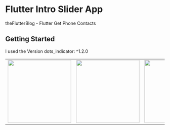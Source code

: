 # Flutter Intro Slider App

theFlutterBlog - Flutter Get Phone Contacts

## Getting Started
  
I used the Version dots_indicator: ^1.2.0

<div style="text-align: center">
    <table>
        <tr>
            <td style="text-align: center">
                    <img src="https://user-images.githubusercontent.com/4372065/86923786-1f002580-c14c-11ea-8504-4e4bd219f34e.png" width="200"/>
            </td>    
            <td style="text-align: center">
                    <img src="https://user-images.githubusercontent.com/4372065/86923794-2293ac80-c14c-11ea-8629-e0c523efb2c8.png" width="200"/>
            </td> 
            <td style="text-align: center">
                    <img src="https://user-images.githubusercontent.com/4372065/86923802-26273380-c14c-11ea-8596-7845cc2cbef8.png" width="200"/>
             </td>         
        </tr>
  </table>
  </div>
